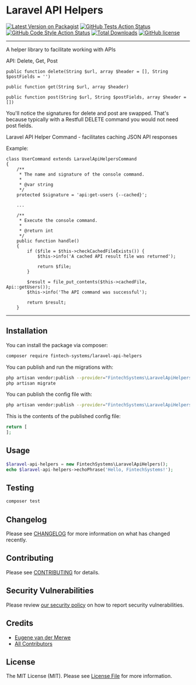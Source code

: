 # Laravel API Helpers

[![Latest Version on Packagist](https://img.shields.io/packagist/v/fintech-systems/laravel-api-helpers.svg?style=flat-square)](https://packagist.org/packages/fintech-systems/laravel-api-helpers)
[![GitHub Tests Action Status](https://img.shields.io/github/workflow/status/fintech-systems/laravel-api-helpers/run-tests?label=tests)](https://github.com/fintech-systems/laravel-api-helpers/actions?query=workflow%3Arun-tests+branch%3Amain)
[![GitHub Code Style Action Status](https://img.shields.io/github/workflow/status/fintech-systems/laravel-api-helpers/Check%20&%20fix%20styling?label=code%20style)](https://github.com/fintech-systems/laravel-api-helpers/actions?query=workflow%3A"Check+%26+fix+styling"+branch%3Amain)
[![Total Downloads](https://img.shields.io/packagist/dt/fintech-systems/laravel-api-helpers.svg?style=flat-square)](https://packagist.org/packages/fintech-systems/laravel-api-helpers)
[![GitHub license](https://img.shields.io/github/license/fintech-systems/laravel-api-helpers)](https://github.com/fintech-systems/laravel-api-helpers/blob/main/LICENSE.md)

---
A helper library to facilitate working with APIs

API: Delete, Get, Post

`public function delete(String $url, array $header = [], String $postFields = '')`

`public function get(String $url, array $header)`

`public function post(String $url, String $postFields, array $header = [])`

You'll notice the signatures for delete and post are swapped. That's because typically with a Restfull DELETE command you would not need post fields.

Laravel API Helper Command - facilitates caching JSON API responses

Example:

```
class UserCommand extends LaravelApiHelpersCommand
{
    /**
     * The name and signature of the console command.
     *
     * @var string
     */
    protected $signature = 'api:get-users {--cached}';

    ...

    /**
     * Execute the console command.
     *
     * @return int
     */
    public function handle()
    {
        if ($file = $this->checkCachedFileExists()) {
            $this->info('A cached API result file was returned');

            return $file;
        }

        $result = file_put_contents($this->cachedFile, Api::getUsers());
        $this->info('The API command was successful');

        return $result;
    }
```

---

## Installation

You can install the package via composer:

```bash
composer require fintech-systems/laravel-api-helpers
```

You can publish and run the migrations with:

```bash
php artisan vendor:publish --provider="FintechSystems\LaravelApiHelpers\LaravelApiHelpersServiceProvider" --tag="laravel-api-helpers-migrations"
php artisan migrate
```

You can publish the config file with:
```bash
php artisan vendor:publish --provider="FintechSystems\LaravelApiHelpers\LaravelApiHelpersServiceProvider" --tag="laravel-api-helpers-config"
```

This is the contents of the published config file:

```php
return [
];
```

## Usage

```php
$laravel-api-helpers = new FintechSystems\LaravelApiHelpers();
echo $laravel-api-helpers->echoPhrase('Hello, FintechSystems!');
```

## Testing

```bash
composer test
```

## Changelog

Please see [CHANGELOG](CHANGELOG.md) for more information on what has changed recently.

## Contributing

Please see [CONTRIBUTING](.github/CONTRIBUTING.md) for details.

## Security Vulnerabilities

Please review [our security policy](../../security/policy) on how to report security vulnerabilities.

## Credits

- [Eugene van der Merwe](https://github.com/fintech-systems)
- [All Contributors](../../contributors)

## License

The MIT License (MIT). Please see [License File](LICENSE.md) for more information.

